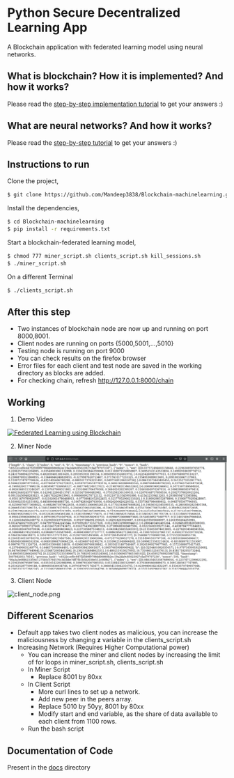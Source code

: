 # Python Secure Decentralized Learning App

A Blockchain application with federated learning model using neural networks.

## What is blockchain? How it is implemented? And how it works?

Please read the [step-by-step implementation tutorial](https://www.ibm.com/developerworks/cloud/library/cl-develop-blockchain-app-in-python/index.html) to get your answers :)

## What are neural networks? And how it works?

Please read the [step-by-step tutorial](https://www.tutorialspoint.com/artificial_neural_network/index.htm) to get your answers :)


## Instructions to run

Clone the project,

```sh
$ git clone https://github.com/Mandeep3838/Blockchain-machinelearning.git
```

Install the dependencies,

```sh
$ cd Blockchain-machinelearning
$ pip install -r requirements.txt
```

Start a blockchain-federated learning model,

```sh
$ chmod 777 miner_script.sh clients_script.sh kill_sessions.sh
$ ./miner_script.sh
```
On a different Terminal
```sh
$ ./clients_script.sh
```
## After this step

* Two instances of blockchain node are now up and running on port 8000,8001.
* Client nodes are running on ports {5000,5001,...,5010}
* Testing node is running on port 9000
* You can check results on the firefox browser
* Error files for each client and test node are saved in the working directory as blocks are added.
* For checking chain, refresh http://127.0.0.1:8000/chain


## Working

1. Demo Video

[![Federated Learning using Blockchain](http://img.youtube.com/vi/rPZXPJU3_Cg/0.jpg)](http://www.youtube.com/watch?v=rPZXPJU3_Cg "Federated Learning using Blockchain")


2. Miner Node

![miner_chain.png](https://github.com/Mandeep3838/Blockchain-Machinelearning/raw/master/docs/screenshots/miner_chain.png)

3. Client Node

![client_node.png](Mandeep3838/Blockchain-Machinelearning/raw/master/docs/screenshots/client_node.png)

## Different Scenarios 

* Default app takes two client nodes as malicious, you can increase the maliciousness by changing **z** variable in the clients_script.sh
* Increasing Network (Requires Higher Computational power)
  * You can increase the miner and client nodes by increasing the limit of for loops in miner_script.sh, clients_script.sh
  * In Miner Script
    * Replace 8001 by 80xx
  * In Client Script
    * More curl lines to set up a network.
    * Add new peer in the peers array.
    * Replace 5010 by 50yy, 8001 by 80xx
    * Modify start and end variable, as the share of data available to each client from 1100 rows.
  * Run the bash script

## Documentation of Code

Present in the [docs]() directory

